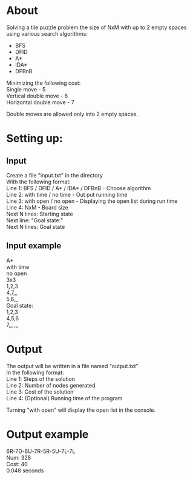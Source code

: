 # About
Solving a tile puzzle problem the size of NxM with up to 2 empty spaces using various search algorithms:
* BFS
* DFID
* A*
* IDA*
* DFBnB

Minimizing the following cost: <br />
  Single move - 5 <br />
  Vertical double move - 6 <br />
  Horizontal double move - 7 <br />

Double moves are allowed only into 2 empty spaces.

# Setting  up:
## Input
Create a file "input.txt" in the directory <br />
With the following format: <br />
Line 1: BFS / DFID / A* / IDA* / DFBnB  - Choose algorithm <br />
Line 2: with time / no time - Out put running time <br />
Line 3: with open / no open - Displaying the open list during run time <br />
Line 4: NxM - Board size <br />
Next N lines: Starting state <br />
Next line: "Goal state:" <br />
Next N lines: Goal state <br />

## Input example
A* <br />
with time <br />
no open <br />
3x3 <br />
1,2,3 <br />
4,7,_ <br />
5,6,_ <br />
Goal state: <br />
1,2,3 <br />
4,5,6 <br />
7,_ ,_

# Output
The output will be written in a file named "output.txt" <br />
In the following format: <br />
Line 1: Steps of the solution <br />
Line 2: Number of nodes generated <br />
Line 3: Cost of the solution <br />
Line 4: (Optional) Running time of the program <br />

Turning "with open" will display the open list in the console. <br />

# Output example
6R-7D-6U-7R-5R-5U-7L-7L <br />
Num: 328 <br />
Cost: 40 <br />
0.048 seconds <br />